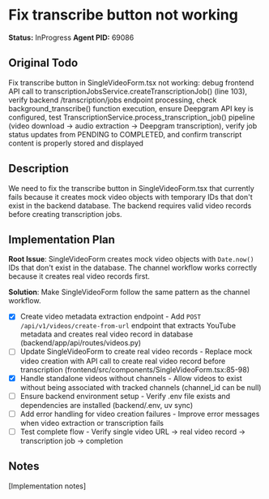 # Fix transcribe button not working
**Status:** InProgress
**Agent PID:** 69086

## Original Todo
Fix transcribe button in SingleVideoForm.tsx not working: debug frontend API call to transcriptionJobsService.createTranscriptionJob() (line 103), verify backend /transcription/jobs endpoint processing, check background_transcribe() function execution, ensure Deepgram API key is configured, test TranscriptionService.process_transcription_job() pipeline (video download → audio extraction → Deepgram transcription), verify job status updates from PENDING to COMPLETED, and confirm transcript content is properly stored and displayed

## Description
We need to fix the transcribe button in SingleVideoForm.tsx that currently fails because it creates mock video objects with temporary IDs that don't exist in the backend database. The backend requires valid video records before creating transcription jobs.

## Implementation Plan
**Root Issue**: SingleVideoForm creates mock video objects with `Date.now()` IDs that don't exist in the database. The channel workflow works correctly because it creates real video records first.

**Solution**: Make SingleVideoForm follow the same pattern as the channel workflow.

- [x] Create video metadata extraction endpoint - Add `POST /api/v1/videos/create-from-url` endpoint that extracts YouTube metadata and creates real video record in database (backend/app/api/routes/videos.py)
- [ ] Update SingleVideoForm to create real video records - Replace mock video creation with API call to create real video record before transcription (frontend/src/components/SingleVideoForm.tsx:85-98)
- [x] Handle standalone videos without channels - Allow videos to exist without being associated with tracked channels (channel_id can be null)
- [ ] Ensure backend environment setup - Verify .env file exists and dependencies are installed (backend/.env, uv sync)
- [ ] Add error handling for video creation failures - Improve error messages when video extraction or transcription fails
- [ ] Test complete flow - Verify single video URL → real video record → transcription job → completion

## Notes
[Implementation notes]